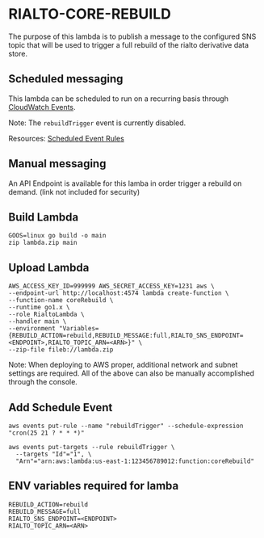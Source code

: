 # RIALTO-CORE-REBUILD

The purpose of this lambda is to publish a message to the configured SNS topic that will be used to trigger a full rebuild of the rialto derivative data store. 

## Scheduled messaging

This lambda can be scheduled to run on a recurring basis through [CloudWatch Events](https://docs.aws.amazon.com/AmazonCloudWatch/latest/events/WhatIsCloudWatchEvents.html). 

Note: The `rebuildTrigger` event is currently disabled.

Resources: [Scheduled Event Rules](https://docs.aws.amazon.com/AmazonCloudWatch/latest/events/ScheduledEvents.html)

## Manual messaging

An API Endpoint is available for this lamba in order trigger a rebuild on demand. (link not included for security)

## Build Lambda

```
GOOS=linux go build -o main
zip lambda.zip main
```

## Upload Lambda

```
AWS_ACCESS_KEY_ID=999999 AWS_SECRET_ACCESS_KEY=1231 aws \
--endpoint-url http://localhost:4574 lambda create-function \
--function-name coreRebuild \
--runtime go1.x \
--role RialtoLambda \
--handler main \
--environment "Variables={REBUILD_ACTION=rebuild,REBUILD_MESSAGE:full,RIALTO_SNS_ENDPOINT=<ENDPOINT>,RIALTO_TOPIC_ARN=<ARN>}" \
--zip-file fileb://lambda.zip
```

Note: When deploying to AWS proper, additional network and subnet settings are required. All of the above can also be manually accomplished through the console.

## Add Schedule Event

```
aws events put-rule --name "rebuildTrigger" --schedule-expression "cron(25 21 ? * * *)"
```

```
aws events put-targets --rule rebuildTrigger \
  --targets "Id"="1", \
  "Arn"="arn:aws:lambda:us-east-1:123456789012:function:coreRebuild"
```

## ENV variables required for lamba

```
REBUILD_ACTION=rebuild
REBUILD_MESSAGE=full
RIALTO_SNS_ENDPOINT=<ENDPOINT>
RIALTO_TOPIC_ARN=<ARN>
```
